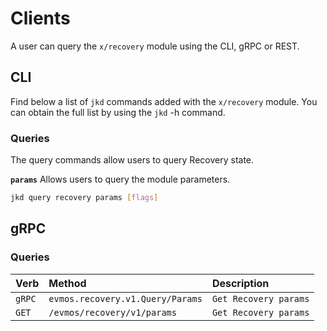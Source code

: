 <!--
order: 5
-->

# Clients

A user can query the `x/recovery` module using the CLI, gRPC or REST.

## CLI

Find below a list of `jkd` commands added with the `x/recovery` module. You can obtain the full list by using the `jkd` -h command.

### Queries

The query commands allow users to query Recovery state.

**`params`**
Allows users to query the module parameters.

```bash
jkd query recovery params [flags]
```

## gRPC

### Queries

| Verb   |              Method              |           Description |
| :----- | :------------------------------- | :-------------------- |
| `gRPC` | `evmos.recovery.v1.Query/Params` | `Get Recovery params` |
| `GET`  |   `/evmos/recovery/v1/params`    | `Get Recovery params` |
